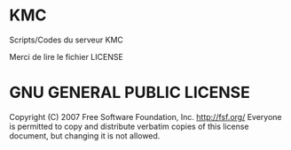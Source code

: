 # KMC
Scripts/Codes du serveur KMC


Merci de lire le fichier LICENSE

# GNU GENERAL PUBLIC LICENSE

Copyright (C) 2007 Free Software Foundation, Inc. <http://fsf.org/>
 Everyone is permitted to copy and distribute verbatim copies
of this license document, but changing it is not allowed.
